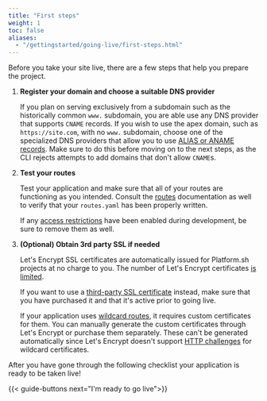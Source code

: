 ```yaml
---
title: "First steps"
weight: 1
toc: false
aliases:
  - "/gettingstarted/going-live/first-steps.html"
---
```


Before you take your site live, there are a few steps that help you prepare the project.

1. **Register your domain and choose a suitable DNS provider**

    If you plan on serving exclusively from a subdomain such as the historically common `www.` subdomain, you are able use any DNS provider that supports `CNAME` records. If you wish to use the apex domain, such as `https://site.com`, with no `www.` subdomain, choose one of the specialized DNS providers that allow you to use [ALIAS or ANAME records](/domains/steps/dns.md). Make sure to do this before moving on to the next steps, as the CLI rejects attempts to add domains that don't allow `CNAME`s.

2. **Test your routes**

    Test your application and make sure that all of your routes are functioning as you intended. Consult the [routes](../../../define-routes/_index.md) documentation as well to verify that your `routes.yaml` has been properly written.

    If any [access restrictions](/administration/web/configure-environment.md#http-access-control) have been enabled during development, be sure to remove them as well.

3. **(Optional) Obtain 3rd party SSL if needed**

    Let's Encrypt SSL certificates are automatically issued for Platform.sh projects at no charge to you.
    The number of Let's Encrypt certificates [is limited](../../../define-routes/https.md#limits).
    
    If you want to use a [third-party SSL certificate](../../../domains/steps/tls.md) instead,
    make sure that you have purchased it and that it's active prior to going live.

    If your application uses [wildcard routes](../../../domains/steps/tls.md), it requires custom certificates for them.
    You can manually generate the custom certificates through Let's Encrypt or purchase them separately.
    These can't be generated automatically since Let's Encrypt doesn't support [HTTP challenges](https://letsencrypt.org/docs/challenge-types/) for wildcard certificates.
    
After you have gone through the following checklist your application is ready to be taken live!

{{< guide-buttons next="I'm ready to go live">}}
